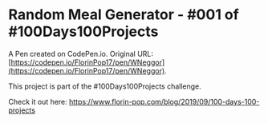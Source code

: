# Random Meal Generator - #001 of #100Days100Projects

A Pen created on CodePen.io. Original URL: [https://codepen.io/FlorinPop17/pen/WNeggor](https://codepen.io/FlorinPop17/pen/WNeggor).

This project is part of the #100Days100Projects challenge.

Check it out here: https://www.florin-pop.com/blog/2019/09/100-days-100-projects
